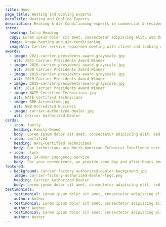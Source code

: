 ```yaml
---
title: Home
page_title: Heating and Cooling Experts
heroTitle: Heating and Cooling Experts
description: Heating & Air Conditioning—experts in commercial & residential HVAC, geothermal heating, cooling, ventilation & Carrier equipment.
intro:
  heading: Intro Heading
  copy: Lorem ipsum dolor sit amet, consectetur adipiscing elit, sed do eiusmod tempor incididunt ut labore et dolore magna aliqua. Aliquet sagittis id consectetur purus ut. Eu lobortis elementum nibh tellus molestie nunc non blandit.
  image: knope-heating-and-air-conditioning
  imageAlt: Carrier service repairmen meeting with client and looking and furnaces and air conditioning units
awards:
  - image: 2021-carrier-presidents-award-grayscale.jpg
    alt: 2021 Carrier Presidents Award Winner
  - image: 2020-carrier-presidents-award-grayscale.jpg
    alt: 2020 Carrier Presidents Award Winner
  - image: 2019-carrier-presidents-award-grayscale.jpg
    alt: 2019 Carrier Presidents Award Winner
  - image: 2018-carrier-presidents-award-grayscale.jpg
    alt: 2018 Carrier Presidents Award Winner
  - image: NATE-Certified-Technicians.jpg
    alt: NATE Certified Technicians
  - image: BBB-Accredited.jpg
    alt: BBB Accredited Business
  - image: carrier-authorized-dealer.jpg
    alt: Carrier Authorized Dealer
cards:
  - icon: family
    heading: Family-Owned
    body: Lorem ipsum dolor sit amet, consectetur adipiscing elit, sed do eiusmod tempor incididunt ut labore et dolore magna aliqua.
  - icon: certified
    heading: NATE-Certified Technicians
    body: Our technicians are North American Technical Excellence certified and professionally trained to provide expert service.
  - icon: clock
    heading: 24-Hour Emergency Service
    body: For your convenience, we provide same day and after-hours emergency service, plus free in-home estimates.
featured:
  - background: carrier-factory-authorized-dealer-background.jpg
    image: carrier-factory-authorized-dealer-logo.png
    heading: Carrier Authorized Dealer
    body: Lorem ipsum dolor sit amet, consectetur adipiscing elit, sed do eiusmod tempor incididunt ut labore et dolore magna aliqua. Aliquet sagittis id consectetur purus ut. Eu lobortis elementum nibh tellus molestie nunc non blandit.
testimonials:
  - testimonial: Lorem ipsum dolor sit amet, consectetur adipiscing elit, sed do eiusmod tempor incididunt ut labore et dolore magna aliqua. Aliquet sagittis id consectetur purus ut. Eu lobortis elementum nibh tellus molestie nunc non blandit.
    author: Author
  - testimonial: Lorem ipsum dolor sit amet, consectetur adipiscing elit, sed do eiusmod tempor incididunt ut labore et dolore magna aliqua. Aliquet sagittis id consectetur purus ut. Eu lobortis elementum nibh tellus molestie nunc non blandit.
    author: Author
  - testimonial: Lorem ipsum dolor sit amet, consectetur adipiscing elit, sed do eiusmod tempor incididunt ut labore et dolore magna aliqua. Aliquet sagittis id consectetur purus ut. Eu lobortis elementum nibh tellus molestie nunc non blandit.
    author: Author
---
```


